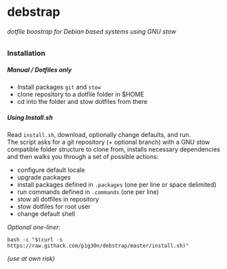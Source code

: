 # debstrap

 ###### dotfile boostrap for Debian based systems using GNU stow
  
### Installation

##### Manual / Dotfiles only
* Install packages ```git``` and ```stow```
* clone repository to a dotfile folder in $HOME
* cd into the folder and stow dotfiles from there

##### Using Install.sh

Read ```install.sh```, download, optionally change defaults, and run.  
The script asks for a git repository (+ optional branch) with a GNU stow compatible folder structure to clone from, installs necessary dependencies and then walks you through a set of possible actions:

* configure default locale
* upgrade packages
* install packages defined in ```.packages``` (one per line or space delimited)
* run commands defined in ```.commands``` (one per line)
* stow all dotfiles in repository
* stow dotfiles for root user
* change default shell


*Optional one-liner:*  

```bash -c "$(curl -s https://raw.githack.com/p1g30n/debstrap/master/install.sh)"```  

*(use at own risk)*